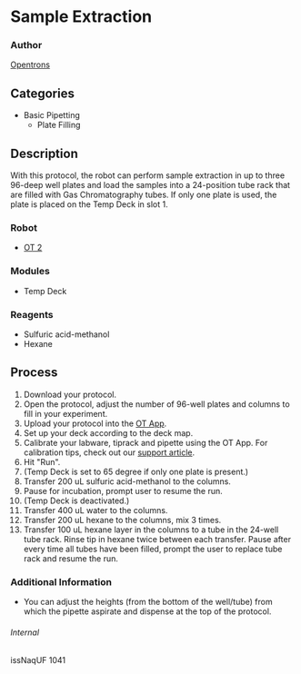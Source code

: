 # Sample Extraction

### Author
[Opentrons](http://www.opentrons.com/)

## Categories
* Basic Pipetting
    * Plate Filling

## Description
With this protocol, the robot can perform sample extraction in up to three 96-deep well plates and load the samples into a 24-position tube rack that are filled with Gas Chromatography tubes. If only one plate is used, the plate is placed on the Temp Deck in slot 1.

### Robot
* [OT 2](https://opentrons.com/ot-2)

### Modules
* Temp Deck

### Reagents
* Sulfuric acid-methanol
* Hexane

## Process
1. Download your protocol.
2. Open the protocol, adjust the number of 96-well plates and columns to fill in your experiment.
3. Upload your protocol into the [OT App](https://opentrons.com/ot-app).
4. Set up your deck according to the deck map.
5. Calibrate your labware, tiprack and pipette using the OT App. For calibration tips, check out our [support article](https://support.opentrons.com/ot-2/getting-started-software-setup/deck-calibration).
6. Hit "Run".
7. (Temp Deck is set to 65 degree if only one plate is present.)
8. Transfer 200 uL sulfuric acid-methanol to the columns.
9. Pause for incubation, prompt user to resume the run.
10. (Temp Deck is deactivated.)
11. Transfer 400 uL water to the columns.
12. Transfer 200 uL hexane to the columns, mix 3 times.
13. Transfer 100 uL hexane layer in the columns to a tube in the 24-well tube rack. Rinse tip in hexane twice between each transfer. Pause after every time all tubes have been filled, prompt the user to replace tube rack and resume the run.

### Additional Information
* You can adjust the heights (from the bottom of the well/tube) from which the pipette aspirate and dispense at the top of the protocol.

###### Internal
issNaqUF
1041
